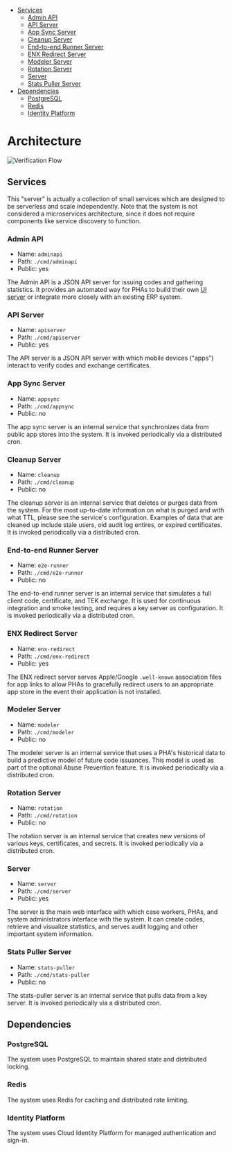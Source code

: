 <!-- TOC depthFrom:2 -->

- [Services](#services)
  - [Admin API](#admin-api)
  - [API Server](#api-server)
  - [App Sync Server](#app-sync-server)
  - [Cleanup Server](#cleanup-server)
  - [End-to-end Runner Server](#end-to-end-runner-server)
  - [ENX Redirect Server](#enx-redirect-server)
  - [Modeler Server](#modeler-server)
  - [Rotation Server](#rotation-server)
  - [Server](#server)
  - [Stats Puller Server](#stats-puller-server)
- [Dependencies](#dependencies)
  - [PostgreSQL](#postgresql)
  - [Redis](#redis)
  - [Identity Platform](#identity-platform)

<!-- /TOC -->

# Architecture

![Verification Flow](https://developers.google.com/android/exposure-notifications/images/verification-flow.svg)

## Services

This "server" is actually a collection of small services which are designed to
be serverless and scale independently. Note that the system is not considered a
microservices architecture, since it does not require components like service
discovery to function.


### Admin API

- Name: `adminapi`
- Path: `./cmd/adminapi`
- Public: yes

The Admin API is a JSON API server for issuing codes and gathering statistics.
It provides an automated way for PHAs to build their own [UI server](#ui-server)
or integrate more closely with an existing ERP system.

### API Server

- Name: `apiserver`
- Path: `./cmd/apiserver`
- Public: yes

The API server is a JSON API server with which mobile devices ("apps") interact
to verify codes and exchange certificates.


### App Sync Server

- Name: `appsync`
- Path: `./cmd/appsync`
- Public: no

The app sync server is an internal service that synchronizes data from public
app stores into the system. It is invoked periodically via a distributed cron.


### Cleanup Server

- Name: `cleanup`
- Path: `./cmd/cleanup`
- Public: no

The cleanup server is an internal service that deletes or purges data from the
system. For the most up-to-date information on what is purged and with what TTL,
please see the service's configuration. Examples of data that are cleaned up
include stale users, old audit log entires, or expired certificates. It is
invoked periodically via a distributed cron.


### End-to-end Runner Server

- Name: `e2e-runner`
- Path: `./cmd/e2e-runner`
- Public: no

The end-to-end runner server is an internal service that simulates a full client
code, certificate, and TEK exchange. It is used for continuous integration and
smoke testing, and requires a key server as configuration. It is invoked
periodically via a distributed cron.


### ENX Redirect Server

- Name: `enx-redirect`
- Path: `./cmd/enx-redirect`
- Public: yes

The ENX redirect server serves Apple/Google `.well-known` association files for
app links to allow PHAs to gracefully redirect users to an appropriate app store
in the event their application is not installed.


### Modeler Server

- Name: `modeler`
- Path: `./cmd/modeler`
- Public: no

The modeler server is an internal service that uses a PHA's historical data to
build a predictive model of future code issuances. This model is used as part of
the optional Abuse Prevention feature. It is invoked periodically via a
distributed cron.


### Rotation Server

- Name: `rotation`
- Path: `./cmd/rotation`
- Public: no

The rotation server is an internal service that creates new versions of various
keys, certificates, and secrets. It is invoked periodically via a distributed
cron.


### Server

- Name: `server`
- Path: `./cmd/server`
- Public: yes

The server is the main web interface with which case workers, PHAs, and
system administrators interface with the system. It can create codes, retrieve
and visualize statistics, and serves audit logging and other important system
information.


### Stats Puller Server

- Name: `stats-puller`
- Path: `./cmd/stats-puller`
- Public: no

The stats-puller server is an internal service that pulls data from a key
server. It is invoked periodically via a distributed cron.


## Dependencies

### PostgreSQL

The system uses PostgreSQL to maintain shared state and distributed locking.

### Redis

The system uses Redis for caching and distributed rate limiting.

### Identity Platform

The system uses Cloud Identity Platform for managed authentication and sign-in.
